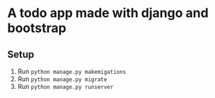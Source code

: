 # A todo app made with django and bootstrap

## Setup

1. Run `python manage.py makemigations`
2. Run `python manage.py migrate`
3. Run `python manage.py runserver`
